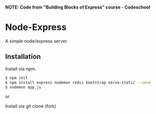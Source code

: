 




**NOTE: Code from "Building Blocks of Express" course - Codeschool**

# Node-Express

[ ](https://www.npmjs.com/package/github)

A simple node/express server.

## Installation

Install via npm.

```bash
$ npm init
$ npm install express nodemon redis bootstrap serve-static --save
$ nodemon app.js
```

or

Install via git clone (fork)
